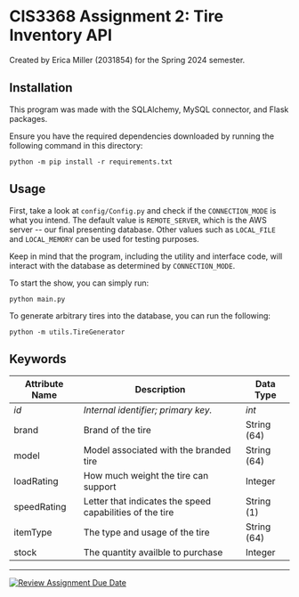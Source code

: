 # CIS3368 Assignment 2: Tire Inventory API

Created by Erica Miller (2031854) for the Spring 2024 semester.

## Installation

This program was made with the SQLAlchemy, MySQL connector, and Flask packages.

Ensure you have the required dependencies downloaded by running the following command in this directory:

```
python -m pip install -r requirements.txt
```

## Usage

First, take a look at ``config/Config.py`` and check if the ``CONNECTION_MODE`` is what you intend.
The default value is ``REMOTE_SERVER``, which is the AWS server -- our final presenting database.
Other values such as ``LOCAL_FILE`` and ``LOCAL_MEMORY`` can be used for testing purposes.

Keep in mind that the program, including the utility and interface code, will interact with the database 
as determined by ``CONNECTION_MODE``.

To start the show, you can simply run:
```
python main.py
```

To generate arbitrary tires into the database, you can run the following:
```
python -m utils.TireGenerator
```

## Keywords

| Attribute Name | Description                                              | Data Type   |
|----------------|----------------------------------------------------------|-------------|
| _id_           | _Internal identifier; primary key._                      | _int_       |   |   |
| brand          | Brand of the tire                                        | String (64) |
| model          | Model associated with the branded tire                   | String (64) |
| loadRating     | How much weight the tire can support                     | Integer     |
| speedRating    | Letter that indicates the speed capabilities of the tire | String (1)  |
| itemType       | The type and usage of the tire                           | String (64) |
| stock          | The quantity availble to purchase                        | Integer     |

---

[![Review Assignment Due Date](https://classroom.github.com/assets/deadline-readme-button-24ddc0f5d75046c5622901739e7c5dd533143b0c8e959d652212380cedb1ea36.svg)](https://classroom.github.com/a/6tNZvTAw)

